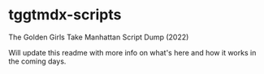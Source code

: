 # tggtmdx-scripts
The Golden Girls Take Manhattan Script Dump (2022)

Will update this readme with more info on what's here and how it works in the coming days.
